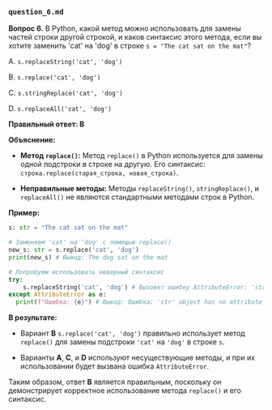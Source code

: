 ### `question_6.md`

**Вопрос 6.** В Python, какой метод можно использовать для замены частей строки другой строкой, и каков синтаксис этого метода, если вы хотите заменить 'cat' на 'dog' в строке `s = "The cat sat on the mat"`?

A.  `s.replaceString('cat', 'dog')`

B.  `s.replace('cat', 'dog')`

C.  `s.stringReplace('cat', 'dog')`

D.  `s.replaceAll('cat', 'dog')`

**Правильный ответ: B**

**Объяснение:**

*   **Метод `replace()`:** Метод `replace()` в Python используется для замены одной подстроки в строке на другую. Его синтаксис: `строка.replace(старая_строка, новая_строка)`.

*   **Неправильные методы:** Методы  `replaceString()`, `stringReplace()`, и `replaceAll()` не являются стандартными методами строк в Python.

**Пример:**

```python
s: str = "The cat sat on the mat"

# Заменяем 'cat' на 'dog' с помощью replace()
new_s: str = s.replace('cat', 'dog')
print(new_s) # Вывод: The dog sat on the mat

# Попробуем использовать неверный синтаксис
try:
    s.replaceString('cat', 'dog') # Вызовет ошибку AttributeError: 'str' object has no attribute 'replaceString'
except AttributeError as e:
  print(f"Ошибка: {e}") # Вывод: Ошибка: 'str' object has no attribute 'replaceString'
```

**В результате:**

*   Вариант **B**  `s.replace('cat', 'dog')` правильно использует метод `replace()` для замены подстроки `'cat'` на `'dog'` в строке `s`.

*   Варианты **A**, **C**, и **D** используют несуществующие методы, и при их использовании будет вызвана ошибка `AttributeError`.

Таким образом, ответ **B** является правильным, поскольку он демонстрирует корректное использование метода `replace()` и его синтаксис.
